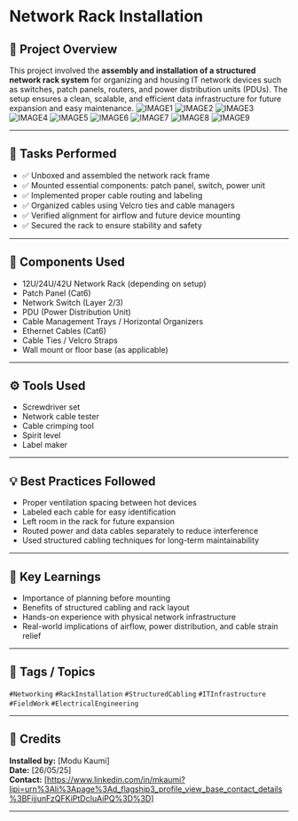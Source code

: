# Network Rack Installation

## 📌 Project Overview

This project involved the **assembly and installation of a structured network rack system** for organizing and housing IT network devices such as switches, patch panels, routers, and power distribution units (PDUs). The setup ensures a clean, scalable, and efficient data infrastructure for future expansion and easy maintenance.
![IMAGE1](images/image1.jpg)
![IMAGE2](images/image2.jpg)
![IMAGE3](images/image3.jpg)
![IMAGE4](images/image4.jpg)
![IMAGE5](images/image5.jpg)
![IMAGE6](images/image6.jpg)
![IMAGE7](images/image7.jpg)
![IMAGE8](images/image8.jpg)
![IMAGE9](images/image9.jpg)

---

## 🔧 Tasks Performed

- ✅ Unboxed and assembled the network rack frame
- ✅ Mounted essential components: patch panel, switch, power unit
- ✅ Implemented proper cable routing and labeling
- ✅ Organized cables using Velcro ties and cable managers
- ✅ Verified alignment for airflow and future device mounting
- ✅ Secured the rack to ensure stability and safety

---

## 🧰 Components Used

- 12U/24U/42U Network Rack (depending on setup)
- Patch Panel (Cat6)
- Network Switch (Layer 2/3)
- PDU (Power Distribution Unit)
- Cable Management Trays / Horizontal Organizers
- Ethernet Cables (Cat6)
- Cable Ties / Velcro Straps
- Wall mount or floor base (as applicable)

---

## ⚙️ Tools Used

- Screwdriver set
- Network cable tester
- Cable crimping tool
- Spirit level
- Label maker

---

## 💡 Best Practices Followed

- Proper ventilation spacing between hot devices
- Labeled each cable for easy identification
- Left room in the rack for future expansion
- Routed power and data cables separately to reduce interference
- Used structured cabling techniques for long-term maintainability

---

## 🧠 Key Learnings

- Importance of planning before mounting
- Benefits of structured cabling and rack layout
- Hands-on experience with physical network infrastructure
- Real-world implications of airflow, power distribution, and cable strain relief

---

## 🔖 Tags / Topics

`#Networking` `#RackInstallation` `#StructuredCabling` `#ITInfrastructure` `#FieldWork` `#ElectricalEngineering`

---

## 🙌 Credits

**Installed by:** [Modu Kaumi]  
**Date:** [26/05/25]  
**Contact:** [https://www.linkedin.com/in/mkaumi?lipi=urn%3Ali%3Apage%3Ad_flagship3_profile_view_base_contact_details%3BFijjunFzQFKiPtDcIuAiPQ%3D%3D]

---

